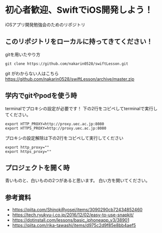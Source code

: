 # 初心者歓迎、SwiftでiOS開発しよう！
iOSアプリ開発勉強会のためのリポジトリ

## このリポジトリをローカルに持ってきてください！
gitを用いたやり方
```
git clone https://github.com/nakarin0528/swiftLesson.git
```
git がわからない人はこちら
https://github.com/nakarin0528/swiftLesson/archive/master.zip

## 学内でgitやpodを使う時
terminalでプロキシの設定が必要です！
下の2行をコピペしてterminalで実行してください。
```
export HTTP_PROXY=http://proxy.uec.ac.jp:8080
export HTTPS_PROXY=http://proxy.uec.ac.jp:8080
```
プロキシの設定解除は下の2行をコピペして実行してください
```
export http_proxy=""
export https_proxy=""
```

## プロジェクトを開く時
青いものと、白いものの2つがあると思います。
白い方を開いてください。

## 参考資料
- https://qiita.com/ShinokiRyosei/items/3090290cb72434852460
- https://tech.ryukyu-i.co.jp/2016/12/02/easy-to-use-snapkit/
- https://dotinstall.com/lessons/basic_iphoneapp_v3/38901
- https://qiita.com/rika-tawashi/items/d975c2d9f85e8bb4aef5
